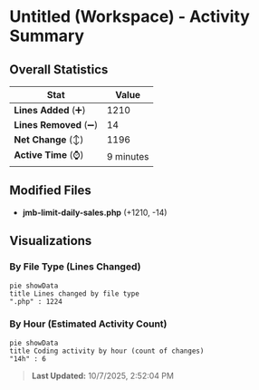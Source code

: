 # Untitled (Workspace) - Activity Summary 

## Overall Statistics

| Stat                   | Value                                                             |
| ---------------------- | ----------------------------------------------------------------- |
| **Lines Added** (➕)   | 1210                                          |
| **Lines Removed** (➖) | 14                                        |
| **Net Change** (↕)    | 1196                |
| **Active Time** (⌚)   | 9 minutes |


## Modified Files
- **jmb-limit-daily-sales.php** (+1210, -14)

## Visualizations

### By File Type (Lines Changed)

```mermaid
pie showData
title Lines changed by file type
".php" : 1224
```

### By Hour (Estimated Activity Count)

```mermaid
pie showData
title Coding activity by hour (count of changes)
"14h" : 6
```


> **Last Updated:** 10/7/2025, 2:52:04 PM